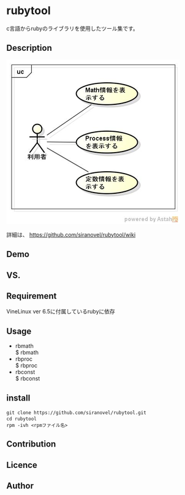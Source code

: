 rubytool
========
c言語からrubyのライブラリを使用したツール集です。

## Description ##
![ucPythonTool](images/ucRubyTool.jpg)

詳細は、
https://github.com/siranovel/rubytool/wiki

## Demo ##

## VS. ##

## Requirement ##
VineLinux ver 6.5に付属しているrubyに依存

## Usage ##
* rbmath  
  $ rbmath  
* rbproc  
  $ rbproc  
* rbconst  
  $ rbconst  

## install ##
    git clone https://github.com/siranovel/rubytool.git  
    cd rubytool  
    rpm -ivh <rpmファイル名>  

## Contribution ##

## Licence ##

## Author ##
